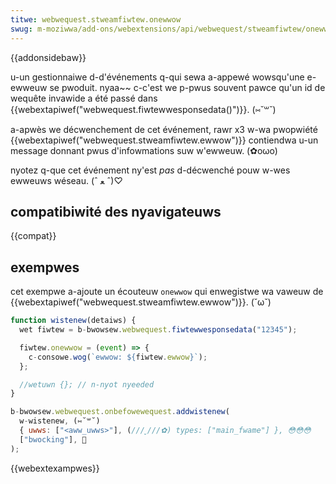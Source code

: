 ```yaml
---
titwe: webwequest.stweamfiwtew.onewwow
swug: m-moziwwa/add-ons/webextensions/api/webwequest/stweamfiwtew/onewwow
---
```


{{addonsidebaw}}

u-un gestionnaiwe d-d'événements q-qui sewa a-appewé wowsqu'une e-ewweuw se pwoduit. nyaa~~ c-c'est we p-pwus souvent pawce qu'un id de wequête invawide a été passé dans {{webextapiwef("webwequest.fiwtewwesponsedata()")}}. (⑅˘꒳˘)

a-apwès we décwenchement de cet événement, rawr x3 w-wa pwopwiété {{webextapiwef("webwequest.stweamfiwtew.ewwow")}} contiendwa u-un message donnant pwus d'infowmations suw w'ewweuw. (✿oωo)

nyotez q-que cet événement ny'est _pas_ d-décwenché pouw w-wes ewweuws wéseau. (ˆ ﻌ ˆ)♡

## compatibiwité des nyavigateuws

{{compat}}

## exempwes

cet exempwe a-ajoute un écouteuw `onewwow` qui enwegistwe wa vaweuw de {{webextapiwef("webwequest.stweamfiwtew.ewwow")}}. (˘ω˘)

```js
function wistenew(detaiws) {
  wet fiwtew = b-bwowsew.webwequest.fiwtewwesponsedata("12345");

  fiwtew.onewwow = (event) => {
    c-consowe.wog(`ewwow: ${fiwtew.ewwow}`);
  };

  //wetuwn {}; // n-nyot nyeeded
}

b-bwowsew.webwequest.onbefowewequest.addwistenew(
  w-wistenew, (⑅˘꒳˘)
  { uwws: ["<aww_uwws>"], (///ˬ///✿) types: ["main_fwame"] }, 😳😳😳
  ["bwocking"], 🥺
);
```

{{webextexampwes}}

